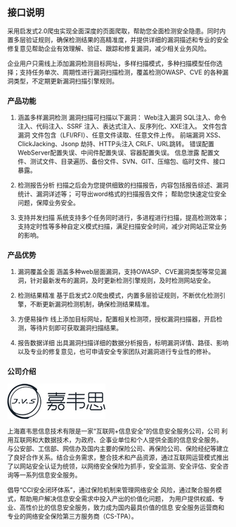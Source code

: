 ## 接口说明
采用启发式2.0爬虫实现全面深度的页面爬取，帮助您全面检测安全隐患。同时内置多层验证规则，确保检测结果的高精准度，并提供详细的漏洞描述和专业的安全修复意见帮助企业有效理解、验证、跟踪和修复漏洞，减少相关业务风险。

企业用户只需线上添加漏洞检测目标网址，多样扫描模式，多种扫描模型任你选择；支持任务单次、周期性进行漏洞扫描检测，覆盖检测OWASP、CVE 的各种漏洞类型，不定期更新漏洞扫描引擎规则。

### 产品功能
1. 涵盖多样漏洞检测
漏洞扫描可扫描以下漏洞：
Web注入漏洞	SQL注入、命令注入、代码注入、SSRF 注入、表达式注入、反序列化、XXE注入。
文件包含漏洞	文件包含（LFI/RFI）、任意文件读取、任意文件上传。
前端漏洞	XSS、ClickJacking、Jsonp 劫持、HTTP头注入 CRLF、URL跳转。
错误配置	WebServer配置失误、中间件配置失误、容器配置失误。
信息泄露	配置文件、测试文件、目录遍历、备份文件、SVN、GIT、压缩包、临时文件、接口暴露。

2. 检测报告分析
扫描之后会为您提供细致的扫描报告，内容包括报告综述、漏洞统计、漏洞详述等；
可导出word格式的扫描报告文件；
帮助您快速定位安全问题，保障业务安全。

3. 支持并发扫描
系统支持多个任务同时进行，多进程进行扫描，提高检测效率；
支持定时性等多种自定义模式扫描，满足扫描安全时间，减少对网站正常业务的影响。

### 产品优势
1. 漏洞覆盖全面
涵盖多种web层面漏洞，支持OWASP、CVE漏洞类型等常见漏洞，针对最新发布的漏洞，及时更新检测引擎规则，及时检测网站安全。

2. 检测结果精准
基于启发式2.0爬虫模式，内置多层验证规则，不断优化检测引擎，不断更新漏洞检测机制，确保检测结果精准。

3. 方便易操作
线上添加目标网址，配置相关检测项，授权漏洞扫描器，开启检测，等待片刻即可获取漏洞扫描结果。

4. 报告数据详细
出具漏洞扫描详细的数据分析报告，标明漏洞详情、路径、影响以及专业的修复意见，也可申请安全专家团队对漏洞进行专业性的修补。

### 公司介绍
![](/images/15966133881352.jpg)

上海嘉韦思信息技术有限是一家“互联网+信息安全”的信息安全服务公司，公司
利用互联网和大数据技术，为政府、企事业单位和个人提供全面的信息安全服务。
与公安部、工信部、网信办及国内主要的保险公司、再保险公司、保险经纪等建立
了良好合作关系。结合业务需求，整合技术和产品资源，通过互联网运营模式推出
了以网站安全认证为统领，以网络安全保险为抓手，安全监测、安全评估、安全咨
询等一系列信息安全服务。

倡导“CCI安全闭环体系”，通过保险机制来管理网络安全
风险，通过聚合服务模式，帮助用户解决信息安全需求中投入产出的价值化问题，
为用户提供权威、专业、高性价比的信息安全服务，致力成为国内最具价值的信息
安全服务运营商和专业的网络安全保险第三方服务商（CS-TPA）。
